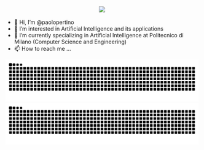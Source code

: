 <div id="header" align="center">
  <img src="https://media.giphy.com/media/jdPMeyv9rn0hZHh8n9/giphy.gif" width="200"/>
</div>

- 👋 Hi, I’m @paolopertino
- 👀 I’m interested in Artificial Intelligence and its applications
- 🌱 I’m currently specializing in Artificial Intelligence at Politecnico di Milano (Computer Science and Engineering)
- 📫 How to reach me ...

![GitHub Snake Light](https://github.com/paolopertino/paolopertino/blob/output/github-snake.svg#gh-light-mode-only)
![GitHub Snake dark](https://github.com/paolopertino/paolopertino/blob/output/github-snake-dark.svg#gh-dark-mode-only)
